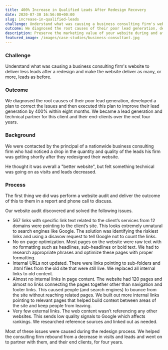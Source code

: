 ```yaml
---
title: 400% Increase in Qualified Leads After Redesign Recovery
date: 2020-07-30 16:56:08+00:00
slug: increase-in-qualified-leads
challenge: Understand what was causing a business consulting firm's website to deliver less leads after a redesign and make the website deliver as many, or more, leads as before.
outcome: We diagnosed the root causes of their poor lead generation, developed a plan to correct the issues and then executed this plan to improve their lead generation by 400% within eight months. We became a lead generation and technical partner for this client and their end-clients over the next four years.
description: Preserve the marketing value of your website during and after the redesign process.
featured_image: /images/case-studies/business-consultant.jpg
---
```


### Challenge

Understand what was causing a business consulting firm's website to deliver less leads after a redesign and make the website deliver as many, or more, leads as before.

### Outcome

We diagnosed the root causes of their poor lead generation, developed a plan to correct the issues and then executed this plan to improve their lead generation by 400% within eight months. We became a lead generation and technical partner for this client and their end-clients over the next four years.

### Background

We were contacted by the principal of a nationwide business consulting firm who had noticed a drop in the quantity and quality of the leads his firm was getting shortly after they redesigned their website.

He thought it was overall a "better website", but felt something technical was going on as visits and leads decreased.

### Process

The first thing we did was perform a website audit and deliver the outcome of this to them in a report and phone call to discuss.


Our website audit discovered and solved the following issues.

  * 567 links with specific link text related to the client’s services from 12 domains were pointing to the client’s site. This looks extremely unnatural to search engines like Google. The solution was identifying the riskiest links and using a disavow request to tell Google not to count the links.
  * No on-page optimization. Most pages on the website were raw text with no formatting such as headlines, sub-headlines or bold text. We had to research appropriate phrases and optimize these pages with proper formatting.
  * Internal URLs not updated. There were links pointing to sub-folders and .html files from the old site that were still live. We replaced all internal links to old content.
  * Almost no internal links in page content. The website had 120 pages and almost no links connecting the pages together other than navigation and footer links. This caused people (and search engines) to bounce from the site without reaching related pages. We built out more internal links pointing to relevant pages that helped build context between areas of the site and keep people from leaving.
  * Very few external links. The web content wasn’t referencing any other websites. This sends low quality signals to Google which affects rankings. We researched reference sources and linked out as needed.

Most of these issues were caused during the redesign process. We helped the consulting firm rebound from a decrease in visits and leads and went on to partner with them, and their end clients, for four years.